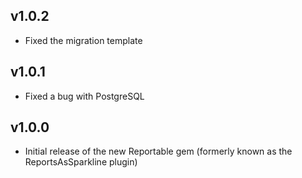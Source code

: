 v1.0.2
------

* Fixed the migration template

v1.0.1
------

* Fixed a bug with PostgreSQL

v1.0.0
------

* Initial release of the new Reportable gem (formerly known as the ReportsAsSparkline plugin)
